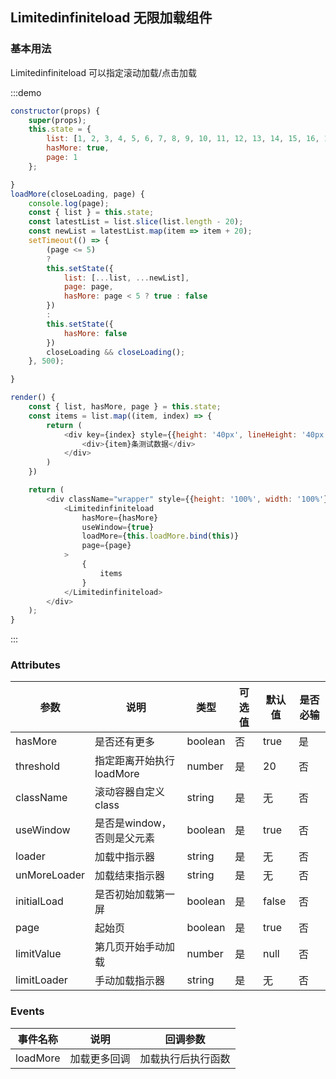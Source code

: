 ## Limitedinfiniteload 无限加载组件
### 基本用法

Limitedinfiniteload 可以指定滚动加载/点击加载

:::demo

```js
constructor(props) {
	super(props);
	this.state = {
		list: [1, 2, 3, 4, 5, 6, 7, 8, 9, 10, 11, 12, 13, 14, 15, 16, 17, 18, 19,20],
		hasMore: true,
		page: 1
	};

}
loadMore(closeLoading, page) {
	console.log(page);
	const { list } = this.state;
	const latestList = list.slice(list.length - 20);
	const newList = latestList.map(item => item + 20);
	setTimeout(() => {
		(page <= 5)
		?
		this.setState({
			list: [...list, ...newList],
			page: page,
			hasMore: page < 5 ? true : false 
		})
		:
		this.setState({
			hasMore: false
		})
		closeLoading && closeLoading();
	}, 500);

}

render() {
	const { list, hasMore, page } = this.state;
	const items = list.map((item, index) => {
		return (
		    <div key={index} style={{height: '40px', lineHeight: '40px',fontSize: '14px', backgroundColor: '#e1e1e1', marginBottom: '10px', textAlign: 'center'}}>
		        <div>{item}条测试数据</div>
		    </div>
		)
	})

	return (
	    <div className="wrapper" style={{height: '100%', width: '100%'}}>
	        <Limitedinfiniteload
	            hasMore={hasMore}
				useWindow={true}
			    loadMore={this.loadMore.bind(this)}
			    page={page}
			>
				{
					items
				}
			</Limitedinfiniteload>
	    </div>
	);
}
```
:::

### Attributes
| 参数        | 说明          | 类型      | 可选值       | 默认值  |  是否必输  |
|------------ |-------------- |---------- |----------- |-------- | -------- |
| hasMore  | 是否还有更多  |   boolean     | 否   | true | 是 |
| threshold   | 指定距离开始执行loadMore|   number      | 是   | 20   | 否 |
| className   | 滚动容器自定义class     |   string      | 是   | 无   | 否 |
| useWindow   | 是否是window，否则是父元素|   boolean     | 是   | true | 否 |
| loader      | 加载中指示器            |   string      | 是   | 无   | 否 |
| unMoreLoader| 加载结束指示器          |   string      | 是   | 无   | 否 |
| initialLoad | 是否初始加载第一屏      |   boolean     | 是   | false| 否 |
| page        | 起始页                  |   boolean     | 是   | true | 否 |
| limitValue  | 第几页开始手动加载      |   number      | 是   | null | 否 |
| limitLoader | 手动加载指示器          |   string      | 是   | 无   | 否 |

### Events
| 事件名称   | 说明    | 回调参数      |
|---------- |-------- |---------- |
| loadMore |加载更多回调|加载执行后执行函数|
